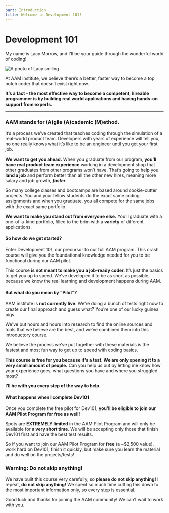 ```yaml
---
part: Introduction
title: Welcome to Development 101!
---
```


# Development 101

My name is Lacy Morrow, and I'll be your guide through the wonderful world of coding!

![A photo of Lacy smiling](/images/photo-lacy.jpg)

At AAM institute, we believe there’s a better, faster way to become a top notch coder that doesn’t exist right now.

**It’s a fact - the most effective way to become a competent, hireable programmer is by building real world applications and having hands-on support from experts.**

---

### **AAM stands for (A)gile (A)cademic (M)ethod.**

It’s a process we’ve created that teaches coding through the simulation of a real-world product team. Developers with years of experience will tell you, no one really knows what it’s like to be an engineer until you get your first job.

**We want to get you ahead.** When you graduate from our program, **you’ll have real product team experience** working in a development shop that other graduates from other programs won’t have. That’s going to help you **land a job** and perform better than all the other new hires, meaning more salary and job growth, _**faster**_

So many college classes and bootcamps are based around cookie-cutter projects. You and your fellow students do the exact same coding assignments and when you graduate, you all compete for the same jobs with the exact same portfolio.

**We want to make you stand out from everyone else.** You’ll graduate with a one-of-a-kind portfolio, filled to the brim with a **variety** of different applications.

#### So how do we get started?

Enter Development 101, our precursor to our full AAM program. This crash course will give you the foundational knowledge needed for you to be functional during our AAM pilot.

This course **is not meant to make you a job-ready coder.** It’s just the basics to get you up to speed. We’ve developed it to be as short as possible, because we know the real learning and development happens during AAM.

#### But what do you mean by “Pilot”?

AAM institute is **not currently live**. We’re doing a bunch of tests right now to create our final approach and guess what? You’re one of our lucky guinea pigs.

We've put hours and hours into research to find the online sources and tools that we believe are the best, and we’ve combined them into this introductory course.

We believe the process we’ve put together with these materials is the fastest and most fun way to get up to speed with coding basics.

**This course is free for you because it’s a test. We are only opening it to a very small amount of people.** Can you help us out by letting me know how your experience goes, what questions you have and where you struggled most?

**I’ll be with you every step of the way to help.**

#### What happens when I complete Dev101

Once you complete the free pilot for Dev101, **you’ll be eligible to join our AAM Pilot Program for free as well!**

Spots are **EXTREMELY limited** in the AAM Pilot Program and will only be available for **a very short time**. We will be accepting only those that finish Dev101 first and have the best test results.

So if you want to join our AAM Pilot Program for **free** (a \~$2,500 value), work hard on Dev101, finish it quickly, but make sure you learn the material and do well on the projects/tests!

### Warning: Do not skip anything!

We have built this course very carefully, so **please do not skip anything!** I repeat, **do not skip anything!** We spent so much time cutting this down to the most important information only, so every step is essential.

Good luck and thanks for joining the AAM community! We can’t wait to work with you.
